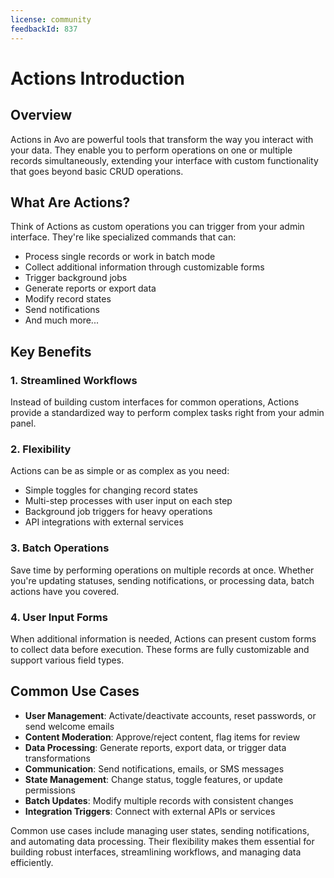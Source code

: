 ```yaml
---
license: community
feedbackId: 837
---
```


# Actions Introduction

<DemoVideo demo-video="https://youtu.be/BK47E7TMXn0?t=778" />

## Overview

Actions in Avo are powerful tools that transform the way you interact with your data. They enable you to perform operations on one or multiple records simultaneously, extending your interface with custom functionality that goes beyond basic CRUD operations.

## What Are Actions?

Think of Actions as custom operations you can trigger from your admin interface. They're like specialized commands that can:
- Process single records or work in batch mode
- Collect additional information through customizable forms
- Trigger background jobs
- Generate reports or export data
- Modify record states
- Send notifications
- And much more...

## Key Benefits

### 1. Streamlined Workflows
Instead of building custom interfaces for common operations, Actions provide a standardized way to perform complex tasks right from your admin panel.

### 2. Flexibility
Actions can be as simple or as complex as you need:
- Simple toggles for changing record states
- Multi-step processes with user input on each step
- Background job triggers for heavy operations
- API integrations with external services

### 3. Batch Operations
Save time by performing operations on multiple records at once. Whether you're updating statuses, sending notifications, or processing data, batch actions have you covered.

### 4. User Input Forms
When additional information is needed, Actions can present custom forms to collect data before execution. These forms are fully customizable and support various field types.

## Common Use Cases

- **User Management**: Activate/deactivate accounts, reset passwords, or send welcome emails
- **Content Moderation**: Approve/reject content, flag items for review
- **Data Processing**: Generate reports, export data, or trigger data transformations
- **Communication**: Send notifications, emails, or SMS messages
- **State Management**: Change status, toggle features, or update permissions
- **Batch Updates**: Modify multiple records with consistent changes
- **Integration Triggers**: Connect with external APIs or services

Common use cases include managing user states, sending notifications, and automating data processing. Their flexibility makes them essential for building robust interfaces, streamlining workflows, and managing data efficiently.
